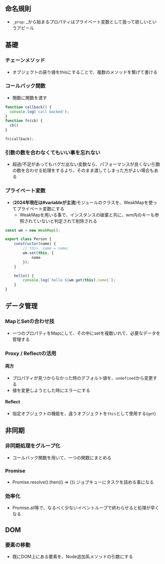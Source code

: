 ## 命名規則
- `_prop`: _から始まるプロパティはプライベート変数として扱って欲しいというアピール
## 基礎
### チェーンメソッド
- オブジェクトの戻り値をthisにすることで、複数のメソッドを繋げて書ける
### コールバック関数
- 関数に関数を渡す
```js
function callback() {
  console.log('call backed');
}
function fn(cb) {
  cb()
}

fn(callback);
```
### 引数の数を合わなくてもいい事を忘れない
- 超過/不足があってもバグだ出ない変数なら、パフォーマンスが良くない引数の数を合わせる処理をするより、そのまま渡してしまった方がよい場合もある

### プライベート変数
- (**2024年現在は#variableが主流**)モジュールのクラスを、WeakMapを使ってプライベート変数にする
  - WeakMapを用いる事で、インスタンスの破棄と共に、wm内のキーも参照されていないと判定されて削除される
```js
const wm = new WeakMap();

export class Person {
    constructor(name) {
        // this._name = name;
        wm.set(this, {
            name
        });
    }

    hello() {
        console.log(`hello ${wm.get(this).name}`);
    }
}
```



## データ管理
### MapとSetの合わせ技
- 一つのプロパティをMapにして、その中にsetを複数いれて、必要なデータを管理する

### Proxy / Reflectの活用
#### 両方
- プロパティが見つからなかった時のデフォルト値を、`undefined`から変更する
- 値を変更しようとした時にエラーにする
#### Reflect
- 指定オブジェクトの機能を、違うオブジェクトを`this`として使用する(`get`)

## 非同期
### 非同期処理をグループ化
- コールバック関数を用いて、一つの関数にまとめる

### Promise
- Promise.resolve().then(() => {}) ジョブキューにタスクを詰める事になる

### 効率化
- Promise.all等で、なるべく少ないイベントループで終わらせると処理が早くなる


## DOM
### 要素の移動
- 既にDOM上にある要素を、Node追加系メソッドの引数にする